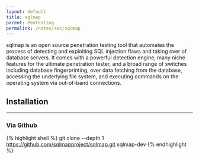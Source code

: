 ```yaml
---
layout: default
title: sqlmap
parent: Pentesting
permalink: /notes/sec/sqlmap
---
```


sqlmap is an open source penetration testing tool that automates the process of detecting and exploiting SQL injection flaws and taking over of database servers. It comes with a powerful detection engine, many niche features for the ultimate penetration tester, and a broad range of switches including database fingerprinting, over data fetching from the database, accessing the underlying file system, and executing commands on the operating system via out-of-band connections.

## Installation
* * * 
### Via Github
{% highlight shell %}
git clone --depth 1 https://github.com/sqlmapproject/sqlmap.git sqlmap-dev
{% endhighlight %}
